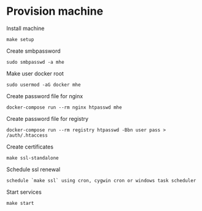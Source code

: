# Provision machine

Install machine
```
make setup
```

Create smbpassword
```
sudo smbpasswd -a mhe
```

Make user docker root
```
sudo usermod -aG docker mhe
```

Create password file for nginx
```
docker-compose run --rm nginx htpasswd mhe
```

Create password file for registry
```
docker-compose run --rm registry htpasswd -Bbn user pass > /auth/.htaccess
```

Create certificates
```
make ssl-standalone
```

Schedule ssl renewal
```
schedule `make ssl` using cron, cygwin cron or windows task scheduler
```

Start services
```
make start
```
